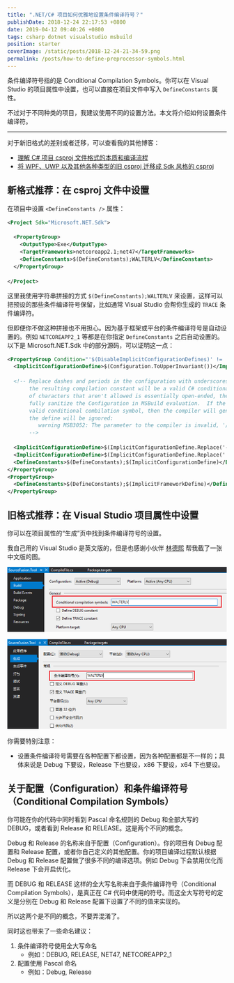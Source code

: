```yaml
---
title: ".NET/C# 项目如何优雅地设置条件编译符号？"
publishDate: 2018-12-24 22:17:53 +0800
date: 2019-04-12 09:40:26 +0800
tags: csharp dotnet visualstudio msbuild
position: starter
coverImage: /static/posts/2018-12-24-21-34-59.png
permalink: /posts/how-to-define-preprocessor-symbols.html
---
```


条件编译符号指的是 Conditional Compilation Symbols。你可以在 Visual Studio 的项目属性中设置，也可以直接在项目文件中写入 `DefineConstants` 属性。

不过对于不同种类的项目，我建议使用不同的设置方法。本文将介绍如何设置条件编译符。

---

对于新旧格式的差别或者迁移，可以查看我的其他博客：

- [理解 C# 项目 csproj 文件格式的本质和编译流程](/post/understand-the-csproj)
- [将 WPF、UWP 以及其他各种类型的旧 csproj 迁移成 Sdk 风格的 csproj](/post/introduce-new-style-csproj-into-net-framework)

<div id="toc"></div>

## 新格式推荐：在 csproj 文件中设置

在项目中设置 `<DefineConstants />` 属性：

```xml
<Project Sdk="Microsoft.NET.Sdk">

  <PropertyGroup>
    <OutputType>Exe</OutputType>
    <TargetFrameworks>netcoreapp2.1;net47</TargetFrameworks>
    <DefineConstants>$(DefineConstants);WALTERLV</DefineConstants>
  </PropertyGroup>

</Project>
```

这里我使用字符串拼接的方式 `$(DefineConstants);WALTERLV` 来设置，这样可以把预设的那些条件编译符号保留，比如通常 Visual Studio 会帮你生成的 `TRACE` 条件编译符。

但即便你不做这种拼接也不用担心。因为基于框架或平台的条件编译符号是自动设置的。例如 `NETCOREAPP2_1` 等都是在你指定 `DefineConstants` 之后自动设置的。以下是 Microsoft.NET.Sdk 中的部分源码，可以证明这一点：

```xml
<PropertyGroup Condition="'$(DisableImplicitConfigurationDefines)' != 'true'">
  <ImplicitConfigurationDefine>$(Configuration.ToUpperInvariant())</ImplicitConfigurationDefine>
  
  <!-- Replace dashes and periods in the configuration with underscores.  This makes it more likely that
       the resulting compilation constant will be a valid C# conditional compilation symbol.  As the set
       of characters that aren't allowed is essentially open-ended, there's probably not a good way to
       fully sanitize the Configuration in MSBuild evaluation.  If the resulting string still isn't a
       valid conditional combilation symbol, then the compiler will generate the following error and
       the define will be ignored:
          warning MSB3052: The parameter to the compiler is invalid, '/define:0BAD_DEFINE' will be ignored.
       -->
  
  <ImplicitConfigurationDefine>$(ImplicitConfigurationDefine.Replace('-', '_'))</ImplicitConfigurationDefine>
  <ImplicitConfigurationDefine>$(ImplicitConfigurationDefine.Replace('.', '_'))</ImplicitConfigurationDefine>
  <DefineConstants>$(DefineConstants);$(ImplicitConfigurationDefine)</DefineConstants>
</PropertyGroup>
<PropertyGroup>
  <DefineConstants>$(DefineConstants);$(ImplicitFrameworkDefine)</DefineConstants>
</PropertyGroup>
```

## 旧格式推荐：在 Visual Studio 项目属性中设置

你可以在项目属性的“生成”页中找到条件编译符号的设置。

我自己用的 Visual Studio 是英文版的，但是也感谢小伙伴 [林德熙](https://blog.lindexi.com/) 帮我截了一张中文版的图。

![Conditional Compilation Symbols](/static/posts/2018-12-24-21-34-59.png)  

![条件编译符号](/static/posts/2018-12-24-21-34-54.png)

你需要特别注意：

- 设置条件编译符号需要在各种配置下都设置，因为各种配置都是不一样的；具体来说是 Debug 下要设，Release 下也要设，x86 下要设，x64 下也要设。

## 关于配置（Configuration）和条件编译符号（Conditional Compilation Symbols）

你可能在你的代码中同时看到 Pascal 命名规则的 Debug 和全部大写的 DEBUG，或者看到 Release 和 RELEASE。这是两个不同的概念。

Debug 和 Release 的名称来自于配置（Configuration）。你的项目有 Debug 配置和 Release 配置，或者你自己定义的其他配置。你的项目编译过程默认根据 Debug 和 Release 配置做了很多不同的编译选项。例如 Debug 下会禁用优化而 Release 下会开启优化。

而 DEBUG 和 RELEASE 这样的全大写名称来自于条件编译符号（Conditional Compilation Symbols），是真正在 C# 代码中使用的符号。而这全大写符号的定义是分别在 Debug 和 Release 配置下设置了不同的值来实现的。

所以这两个是不同的概念，不要弄混淆了。

同时这也带来了一些命名建议：

1. 条件编译符号使用全大写命名
    - 例如：DEBUG, RELEASE, NET47, NETCOREAPP2_1
1. 配置使用 Pascal 命名
    - 例如：Debug, Release


